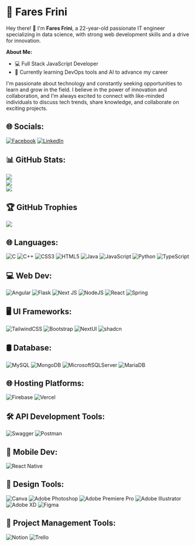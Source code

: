 # 💫 Fares Frini

Hey there! 👋 I'm **Fares Frini**, a 22-year-old passionate IT engineer specializing in data science, with strong web development skills and a drive for innovation.

**About Me:**
- 💻 Full Stack JavaScript Developer
- 🌱 Currently learning DevOps tools and AI to advance my career

I'm passionate about technology and constantly seeking opportunities to learn and grow in the field. I believe in the power of innovation and collaboration, and I'm always excited to connect with like-minded individuals to discuss tech trends, share knowledge, and collaborate on exciting projects.

## 🌐 Socials:
[![Facebook](https://img.shields.io/badge/Facebook-%231877F2.svg?logo=Facebook&logoColor=white)]([https://facebook.com/mohamed.habib.allah.bibani](https://www.facebook.com/fares.frini.3/)) [![LinkedIn](https://img.shields.io/badge/LinkedIn-%230077B5.svg?logo=linkedin&logoColor=white)]([https://linkedin.com/in/mohamed-habib-allah-bibani-08b966230](https://www.linkedin.com/in/mohamed-fares-frini-91b518257/)) 
## 📊 GitHub Stats:
![](https://github-readme-stats.vercel.app/api?username=Fares-Frini&theme=dark&hide_border=true&include_all_commits=true&count_private=true)<br/>
![](https://github-readme-streak-stats.herokuapp.com/?user=Fares-Frini&theme=dark&hide_border=true)<br/>
![](https://github-readme-stats.vercel.app/api/top-langs/?username=Fares-Frini&theme=dark&hide_border=true&include_all_commits=true&count_private=true&layout=compact)

## 🏆 GitHub Trophies
![](https://github-profile-trophy.vercel.app/?username=Fares-Frini&theme=radical&no-frame=false&no-bg=true&margin-w=4)


## 🌐 Languages:
![C](https://img.shields.io/badge/c-%2300599C.svg?style=for-the-badge&logo=c&logoColor=white) 
![C++](https://img.shields.io/badge/c++-%2300599C.svg?style=for-the-badge&logo=c%2B%2B&logoColor=white) 
![CSS3](https://img.shields.io/badge/css3-%231572B6.svg?style=for-the-badge&logo=css3&logoColor=white) 
![HTML5](https://img.shields.io/badge/html5-%23E34F26.svg?style=for-the-badge&logo=html5&logoColor=white) 
![Java](https://img.shields.io/badge/java-%23ED8B00.svg?style=for-the-badge&logo=openjdk&logoColor=white) 
![JavaScript](https://img.shields.io/badge/javascript-%23323330.svg?style=for-the-badge&logo=javascript&logoColor=%23F7DF1E) 
![Python](https://img.shields.io/badge/python-3670A0?style=for-the-badge&logo=python&logoColor=ffdd54) 
![TypeScript](https://img.shields.io/badge/typescript-%23007ACC.svg?style=for-the-badge&logo=typescript&logoColor=white) 

## 💻 Web Dev:
![Angular](https://img.shields.io/badge/angular-%23DD0031.svg?style=for-the-badge&logo=angular&logoColor=white) 
![Flask](https://img.shields.io/badge/flask-%23000.svg?style=for-the-badge&logo=flask&logoColor=white) 
![Next JS](https://img.shields.io/badge/Next-black?style=for-the-badge&logo=next.js&logoColor=white) 
![NodeJS](https://img.shields.io/badge/node.js-6DA55F?style=for-the-badge&logo=node.js&logoColor=white) 
![React](https://img.shields.io/badge/react-%2320232a.svg?style=for-the-badge&logo=react&logoColor=%2361DAFB) 
![Spring](https://img.shields.io/badge/spring-%236DB33F.svg?style=for-the-badge&logo=spring&logoColor=white)  

## 🖥️ UI Frameworks:
![TailwindCSS](https://img.shields.io/badge/tailwindcss-%2338B2AC.svg?style=for-the-badge&logo=tailwind-css&logoColor=white) 
![Bootstrap](https://img.shields.io/badge/bootstrap-%238511FA.svg?style=for-the-badge&logo=bootstrap&logoColor=white)
![NextUI](https://img.shields.io/badge/NextUI-%23000000.svg?style=for-the-badge&logo=next.js&logoColor=white)
![shadcn](https://img.shields.io/badge/shadcn-003545.svg?style=for-the-badge&logo=shadcn/ui&logoColor=white)

## 🛢️ Database:
![MySQL](https://img.shields.io/badge/mysql-%2300000f.svg?style=for-the-badge&logo=mysql&logoColor=white) 
![MongoDB](https://img.shields.io/badge/MongoDB-%234ea94b.svg?style=for-the-badge&logo=mongodb&logoColor=white)
![MicrosoftSQLServer](https://img.shields.io/badge/Microsoft%20SQL%20Server-CC2927?style=for-the-badge&logo=microsoft%20sql%20server&logoColor=white) 
![MariaDB](https://img.shields.io/badge/MariaDB-003545?style=for-the-badge&logo=mariadb&logoColor=white) 

## 🌐 Hosting Platforms:
![Firebase](https://img.shields.io/badge/firebase-%23039BE5.svg?style=for-the-badge&logo=firebase&logoColor=white)
![Vercel](https://img.shields.io/badge/vercel-%23000000.svg?style=for-the-badge&logo=vercel&logoColor=white)

## 🛠️ API Development Tools:
![Swagger](https://img.shields.io/badge/-Swagger-%23Clojure?style=for-the-badge&logo=swagger&logoColor=white) 
![Postman](https://img.shields.io/badge/Postman-FF6C37?style=for-the-badge&logo=postman&logoColor=white)


## 📱 Mobile Dev:
![React Native](https://img.shields.io/badge/React_Native-%2320232a.svg?style=for-the-badge&logo=react&logoColor=%2361DAFB) 

## 🎨 Design Tools:
![Canva](https://img.shields.io/badge/Canva-%2300C4CC.svg?style=for-the-badge&logo=Canva&logoColor=white) 
![Adobe Photoshop](https://img.shields.io/badge/Adobe%20Photoshop-%23005AFF.svg?style=for-the-badge&logo=Adobe%20Photoshop&logoColor=white) 
![Adobe Premiere Pro](https://img.shields.io/badge/Adobe%20Premiere%20Pro-%230069FF.svg?style=for-the-badge&logo=Adobe%20Premiere%20Pro&logoColor=white) 
![Adobe Illustrator](https://img.shields.io/badge/Adobe%20Illustrator-%23FF9A00.svg?style=for-the-badge&logo=Adobe%20Illustrator&logoColor=white) 
![Adobe XD](https://img.shields.io/badge/Adobe%20XD-%234647FF?style=for-the-badge&logo=Adobe%20XD&logoColor=#FF61F6) 
![Figma](https://img.shields.io/badge/Figma-%23F24E1E.svg?style=for-the-badge&logo=Figma&logoColor=white) 

## 🔧 Project Management Tools:
![Notion](https://img.shields.io/badge/Notion-%23000000.svg?style=for-the-badge&logo=Notion&logoColor=white) 
![Trello](https://img.shields.io/badge/Trello-%23026AA7.svg?style=for-the-badge&logo=Trello&logoColor=white)
